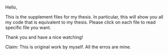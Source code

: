 Hello,

This is the supplement files for my thesis. 
In particular, this will show you all my code that is equivalent to my thesis. 
Please click on each file to read specific file you want.

Thank you and have a nice watching! 

Claim: This is original work by myself. All the erros are mine. 
